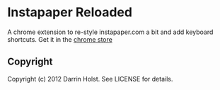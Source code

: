 # Instapaper Reloaded

A chrome extension to re-style instapaper.com a bit and add keyboard shortcuts.
Get it in the [chrome store](https://chrome.google.com/webstore/detail/instapaper-reloaded/jhcgodhomejkefepnpccebphcpnpdbni)

## Copyright

Copyright (c) 2012 Darrin Holst. See LICENSE for details.

